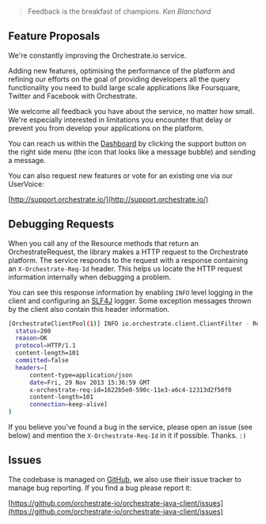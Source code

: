 > Feedback is the breakfast of champions. <cite>Ken Blanchard</cite>

## <a name="feature-proposals"></a> Feature Proposals

We're constantly improving the Orchestrate.io service.

Adding new features, optimising the performance of the platform and refining our
 efforts on the goal of providing developers all the query functionality you
 need to build large scale applications like Foursquare, Twitter and Facebook
 with Orchestrate.

We welcome all feedback you have about the service, no matter how small. We're
 especially interested in limitations you encounter that delay or prevent you
 from develop your applications on the platform.

You can reach us within the [Dashboard](https://dashboard.orchestrate.io/) by
 clicking the support button on the right side menu (the icon that looks like a
 message bubble) and sending a message.

You can also request new features or vote for an existing one via our UserVoice:

[http://support.orchestrate.io/](http://support.orchestrate.io/)

## <a name="debugging-requests"></a> Debugging Requests

When you call any of the Resource methods that return an OrchestrateRequest, the library
 makes a HTTP request to the Orchestrate platform. The service responds to the request
 with a response containing an `X-Orchestrate-Req-Id` header. This helps us locate the HTTP
 request information internally when debugging a problem.

You can see this response information by enabling `INFO` level logging in the
 client and configuring an [SLF4J](http://www.slf4j.org/) logger. Some exception
 messages thrown by the client also contain this header information.

```bash
[OrchestrateClientPool(1)] INFO io.orchestrate.client.ClientFilter - Received content: HttpResponsePacket (
  status=200
  reason=OK
  protocol=HTTP/1.1
  content-length=101
  committed=false
  headers=[
      content-type=application/json
      date=Fri, 29 Nov 2013 15:36:59 GMT
      x-orchestrate-req-id=1622b5e0-590c-11e3-a6c4-12313d2f50f8
      content-length=101
      connection=keep-alive]
)
```

If you believe you've found a bug in the service, please open an issue (see below)
 and mention the `X-Orchestrate-Req-Id` in it if possible. Thanks. `:)`

## <a name="issues"></a> Issues

The codebase is managed on [GitHub](https://github.com/orchestrate-io/orchestrate-java-client),
 we also use their issue tracker to manage bug reporting. If you find a bug
 please report it:

[https://github.com/orchestrate-io/orchestrate-java-client/issues](https://github.com/orchestrate-io/orchestrate-java-client/issues)
